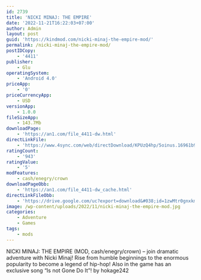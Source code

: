 ```yaml
---
id: 2739
title: 'NICKI MINAJ: THE EMPIRE'
date: '2022-11-21T16:22:03+07:00'
author: Admin
layout: post
guid: 'https://kindmod.com/nicki-minaj-the-empire-mod/'
permalink: /nicki-minaj-the-empire-mod/
postIDCopy:
    - '4411'
publisher:
    - Glu
operatingSystem:
    - 'Android 4.0'
priceApp:
    - '0'
priceCurrencyApp:
    - USD
versionApp:
    - 1.0.0
fileSizeApp:
    - 143.7Mb
downloadPage:
    - 'https://an1.com/file_4411-dw.html'
directLinkFile:
    - 'https://www.4sync.com/web/directDownload/KPUzQ4hp/5oinus.16961b9031981e4922a8e798387e7cba'
ratingCount:
    - '943'
ratingValue:
    - '5'
modFeatures:
    - cash/enegry/crown
downloadPageObb:
    - 'https://an1.com/file_4411-dw_cache.html'
directLinkFileObb:
    - 'https://drive.google.com/uc?export=download&#038;id=1zwMtr0gnxkm7vz3pZrPFjMPxKqdUcT_U'
image: /wp-content/uploads/2022/11/nicki-minaj-the-empire-mod.jpg
categories:
    - Adventure
    - Games
tags:
    - mods
---
```


NICKI MINAJ: THE EMPIRE (MOD, cash/enegry/crown) – join dramatic adventure with Nicki Minaj! Rise from humble beginnings to the enormous popularity to become a legend of hip-hop! Also in the game has an exclusive song “Is not Gone Do It”! by hokage242